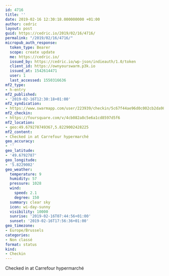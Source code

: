 ```yaml
---
id: 4716
title: ''
date: 2019-02-16 12:30:18.000000000 +01:00
author: cedric
layout: post
guid: https://cedric.io/2019/02/16/4716/
permalink: "/2019/02/16/4716/"
micropub_auth_response:
  token_type: Bearer
  scope: create update
  me: https://cedric.io/
  issued_by: https://cedric.io/wp-json/indieauth/1.0/token
  client_id: https://ownyourswarm.p3k.io
  issued_at: 1542614471
  user: 1
  last_accessed: 1550316636
mf2_type:
- h-entry
mf2_published:
- '2019-02-16T12:30:18+01:00'
mf2_syndication:
- https://www.swarmapp.com/user/223939/checkin/5c67f44ae96d0c002cb2da98
mf2_checkin:
- https://foursquare.com/v/4cb082a8c5e6a1cd8597d5f6
mf2_location:
- geo:49.679278749367,5.8229002428225
mf2_content:
- Checked in at Carrefour hypermarché
geo_accuracy:
- ''
geo_latitude:
- '49.6792787'
geo_longitude:
- '5.8229002'
geo_weather:
  temperature: 9
  humidity: 57
  pressure: 1028
  wind:
    speed: 2.1
    degree: 150
  summary: clear sky
  icon: wi-day-sunny
  visibility: 10000
  sunrise: '2019-02-16T07:44:56+01:00'
  sunset: '2019-02-16T17:56:36+01:00'
geo_timezone:
- Europe/Brussels
categories:
- Non classé
format: status
kind:
- Checkin
---
```

Checked in at Carrefour hypermarché